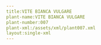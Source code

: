 ```yaml
---
title:VITE BIANCA VULGARE
plant-name:VITE BIANCA VULGARE
plant-number:007
plant-xml:/assets/xml/plant007.xml
layout:single-xml
---
```

